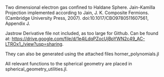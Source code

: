 Two dimensional electron gas confined to Haldane Sphere. Jain-Kamilla Projection implemented according to Jain, J. K. Composite Fermions. (Cambridge University Press, 2007). doi:10.1017/CBO9780511607561, Appendix J.


Jastrow Derivative file not included, as too large for Github. Can be found at: https://drive.google.com/file/d/1e4iLdqPZocUjBpYWN2c49_AC-LTROx1_/view?usp=sharing. 

They can also be generated using the attached files horner_polynomials.jl

All relevant functions to the spherical geometry are placed in spherical_geometry_utilities.jl.

